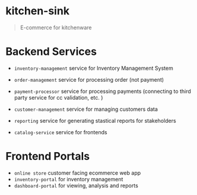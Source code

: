 # kitchen-sink

> E-commerce for kitchenware

# Backend Services

- `inventory-management` service for Inventory Management System

- `order-management` service for processing order (not payment)
- `payment-processor` service for processing payments (connecting to third party service for cc validation, etc. )
- `customer-management` service for managing customers data 
- `reporting` service for generating stastical reports for stakeholders
- `catalog-service` service for frontends 

# Frontend Portals

- `online store` customer facing ecommerce web app
- `inventory-portal` for inventory management
- `dashboard-portal` for viewing, analysis and reports

